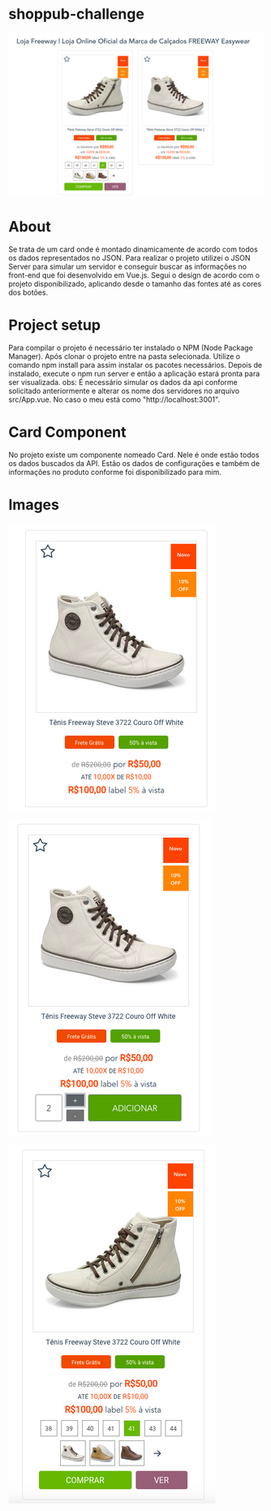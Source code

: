 # shoppub-challenge

![alt_ListObj](https://github.com/paulocostajunior/shoppub-ch/blob/master/src/assets/ListObj.png)

# About

Se trata de um card onde é montado dinamicamente de acordo com todos os dados representados no JSON.
Para realizar o projeto utilizei o JSON Server para simular um servidor e conseguir buscar as informações no front-end que foi desenvolvido em Vue.js.
Segui o design de acordo com o projeto disponibilizado, aplicando desde o tamanho das fontes até as cores dos botões.

# Project setup

Para compilar o projeto é necessário ter instalado o NPM (Node Package Manager).
Após clonar o projeto entre na pasta selecionada. Utilize o comando npm install para assim instalar os pacotes necessários.
Depois de instalado, execute o npm run server e então a aplicação estará pronta para ser visualizada.
obs: É necessário simular os dados da api conforme solicitado anteriormente e alterar os nome dos servidores no arquivo src/App.vue. No caso o meu está como "http://localhost:3001".


# Card Component

No projeto existe um componente nomeado Card. Nele é onde estão todos os dados buscados da API. Estão os dados de configurações e também de informações no produto conforme foi disponibilizado para mim.


# Images

![alt_CardModel](https://github.com/paulocostajunior/shoppub-ch/blob/master/src/assets/CardModel.png)

![alt_CardModelClicked](https://github.com/paulocostajunior/shoppub-ch/blob/master/src/assets/CardModelClicked.png)

![alt_CardModelHover](https://github.com/paulocostajunior/shoppub-ch/blob/master/src/assets/CardModelHover.png)
